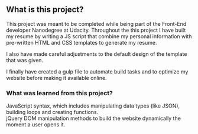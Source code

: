 ## What is this project?

This project was meant to be completed while being part of the Front-End developer Nanodegree at Udacity. Throughout the this project I have built my resume by writing a JS script that combine my personal information with pre-written HTML and CSS templates to generate my resume.  
  
I also have made careful adjustments to the default design of the template that was given.  
  
I finally have created a gulp file to automate build tasks and to optimize my website before making it available online.

### What was learned from this project?

JavaScript syntax, which includes manipulating data types (like JSON), building loops and creating functions.  
jQuery DOM manipulation methods to build the website dynamically the moment a user opens it.
